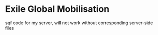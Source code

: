 # Exile Global Mobilisation

sqf code for my server, will not work without corresponding server-side files
